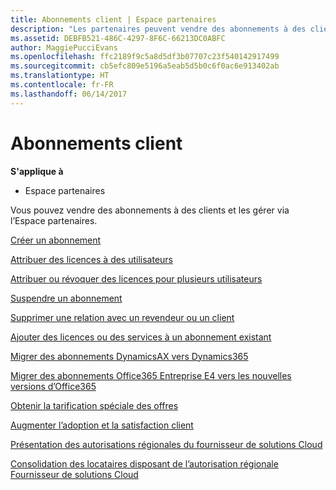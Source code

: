 ```yaml
---
title: Abonnements client | Espace partenaires
description: "Les partenaires peuvent vendre des abonnements à des clients et les gérer via l’Espace partenaires."
ms.assetid: DEBFB521-486C-4297-8F6C-66213DC0ABFC
author: MaggiePucciEvans
ms.openlocfilehash: ffc2189f9c5a8d5df3b07707c23f540142917499
ms.sourcegitcommit: cb5efc809e5196a5eab5d5b0c6f0ac6e913402ab
ms.translationtype: HT
ms.contentlocale: fr-FR
ms.lasthandoff: 06/14/2017
---
```

# <a name="customer-subscriptions"></a>Abonnements client

**S'applique à**

-  Espace partenaires

Vous pouvez vendre des abonnements à des clients et les gérer via l’Espace partenaires. 

[Créer un abonnement](create-a-new-subscription.md)

[Attribuer des licences à des utilisateurs](assign-licenses-to-users.md)

[Attribuer ou révoquer des licences pour plusieurs utilisateurs](bulk-license-provisioning-for-multiple-users.md)

[Suspendre un abonnement](suspend-a-subscription.md)

[Supprimer une relation avec un revendeur ou un client](remove-a-relationship.md)

[Ajouter des licences ou des services à un abonnement existant](add-licenses-or-services-to-an-existing-subscription.md)

[Migrer des abonnements DynamicsAX vers Dynamics365](manual-subscription-migration.md)

[Migrer des abonnements Office365 Entreprise E4 vers les nouvelles versions d’Office365](migrate-office365-e4-subscriptions-to-newer-versions.md)

[Obtenir la tarification spéciale des offres](get-special-pricing-for-offers.md)

[Augmenter l’adoption et la satisfaction client](increasing-adoption-and-satisfaction.md)

[Présentation des autorisations régionales du fournisseur de solutions Cloud](regional-authorization-overview.md)

[Consolidation des locataires disposant de l’autorisation régionale Fournisseur de solutions&nbsp;Cloud](csp-regional-authorization-tenant-consolidation.md)

 

 



